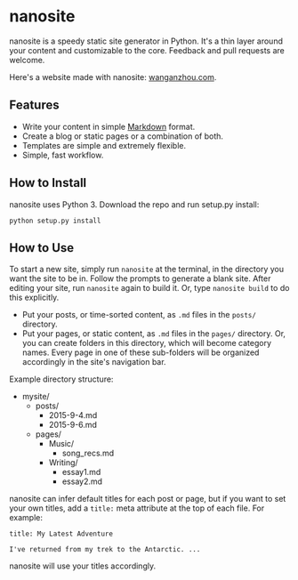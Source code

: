 # nanosite
nanosite is a speedy static site generator in Python. It's a thin layer around your content and customizable to the core. Feedback and pull requests are welcome.

Here's a website made with nanosite: [wanganzhou.com](http://wanganzhou.com/).

## Features
* Write your content in simple [Markdown](http://daringfireball.net/projects/markdown/) format.
* Create a blog or static pages or a combination of both.
* Templates are simple and extremely flexible.
* Simple, fast workflow.

## How to Install
nanosite uses Python 3. Download the repo and run setup.py install:

    python setup.py install

## How to Use
To start a new site, simply run `nanosite` at the terminal, in the directory you want the site to be in. Follow the prompts to generate a blank site. After editing your site, run `nanosite` again to build it. Or, type `nanosite build` to do this explicitly.

- Put your posts, or time-sorted content, as `.md` files in the `posts/` directory.  
- Put your pages, or static content, as `.md` files in the `pages/` directory. Or, you can create folders in this directory, which will become category names. Every page in one of these sub-folders will be organized accordingly in the site's navigation bar.

Example directory structure:
- mysite/
  - posts/
    - 2015-9-4.md
    - 2015-9-6.md
  - pages/
    - Music/
      - song_recs.md
    - Writing/
      - essay1.md
      - essay2.md

nanosite can infer default titles for each post or page, but if you want to set your own titles, add a `title:` meta attribute at the top of each file. For example:

    title: My Latest Adventure
    
    I've returned from my trek to the Antarctic. ...

nanosite will use your titles accordingly.
